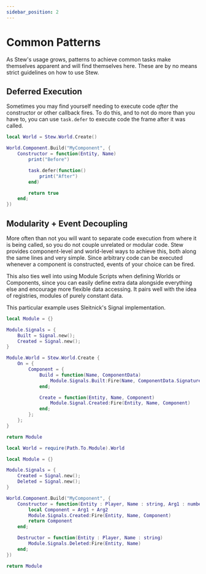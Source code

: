 ```yaml
---
sidebar_position: 2
---
```


# Common Patterns

As Stew's usage grows, patterns to achieve common tasks make themselves apparent and will find themselves here. These are by no means strict guidelines on how to use Stew.

## Deferred Execution

Sometimes you may find yourself needing to execute code *after* the constructor or other callback fires. To do this, and to not do more than you have to, you can use `task.defer` to execute code the frame after it was called.

```lua
local World = Stew.World.Create()

World.Component.Build("MyComponent", {
	Constructor = function(Entity, Name)
		print("Before")

		task.defer(function()
			print("After")
		end)

		return true
	end;
})
```

## Modularity + Event Decoupling

More often than not you will want to separate code execution from where it is being called, so you do not couple unrelated or modular code. Stew provides component-level and world-level ways to achieve this, both along the same lines and very simple. Since arbitrary code can be executed whenever a component is constructed, events of your choice can be fired.

This also ties well into using Module Scripts when defining Worlds or Components, since you can easily define extra data alongside everything else and encourage more flexible data accessing. It pairs well with the idea of registries, modules of purely constant data.

This particular example uses Sleitnick's Signal implementation.
```lua
local Module = {}

Module.Signals = {
	Built = Signal.new();
	Created = Signal.new();
}

Module.World = Stew.World.Create {
	On = {
		Component = {
			Build = function(Name, ComponentData)
				Module.Signals.Built:Fire(Name, ComponentData.Signature)
			end;

			Create = function(Entity, Name, Component)
				Module.Signal.Created:Fire(Entity, Name, Component)
			end;
		};
	};
}

return Module
```
```lua
local World = require(Path.To.Module).World

local Module = {}

Module.Signals = {
	Created = Signal.new();
	Deleted = Signal.new();
}

World.Component.Build("MyComponent", {
	Constructor = function(Entity : Player, Name : string, Arg1 : number, Arg2 : number) : number
		local Component = Arg1 + Arg2
		Module.Signals.Created:Fire(Entity, Name, Component)
		return Component
	end;

	Destructor = function(Entity : Player, Name : string)
		Module.Signals.Deleted:Fire(Entity, Name)
	end;
})

return Module
```